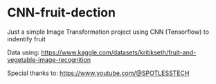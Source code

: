 # CNN-fruit-dection
Just a simple Image Transformation project using CNN (Tensorflow) to indentify fruit

Data using:
https://www.kaggle.com/datasets/kritikseth/fruit-and-vegetable-image-recognition

Special thanks to:
https://www.youtube.com/@SPOTLESSTECH
